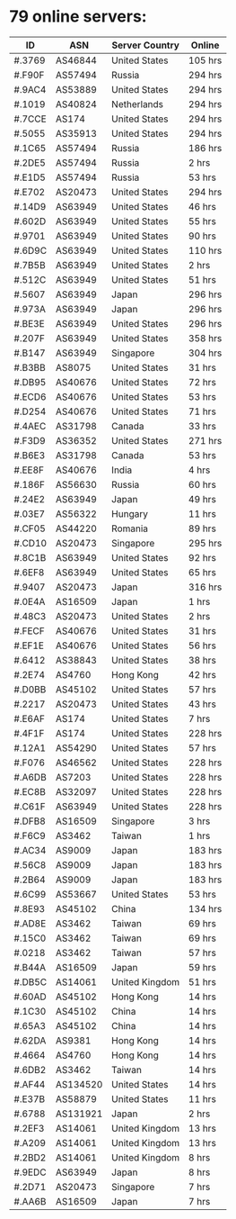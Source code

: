 # 79 online servers:

| ID | ASN | Server Country | Online |
| ------ | ------ | ------ | ------ |
| #.3769 | AS46844 | United States | 105 hrs |
| #.F90F | AS57494 | Russia | 294 hrs |
| #.9AC4 | AS53889 | United States | 294 hrs |
| #.1019 | AS40824 | Netherlands | 294 hrs |
| #.7CCE | AS174 | United States | 294 hrs |
| #.5055 | AS35913 | United States | 294 hrs |
| #.1C65 | AS57494 | Russia | 186 hrs |
| #.2DE5 | AS57494 | Russia | 2 hrs |
| #.E1D5 | AS57494 | Russia | 53 hrs |
| #.E702 | AS20473 | United States | 294 hrs |
| #.14D9 | AS63949 | United States | 46 hrs |
| #.602D | AS63949 | United States | 55 hrs |
| #.9701 | AS63949 | United States | 90 hrs |
| #.6D9C | AS63949 | United States | 110 hrs |
| #.7B5B | AS63949 | United States | 2 hrs |
| #.512C | AS63949 | United States | 51 hrs |
| #.5607 | AS63949 | Japan | 296 hrs |
| #.973A | AS63949 | Japan | 296 hrs |
| #.BE3E | AS63949 | United States | 296 hrs |
| #.207F | AS63949 | United States | 358 hrs |
| #.B147 | AS63949 | Singapore | 304 hrs |
| #.B3BB | AS8075 | United States | 31 hrs |
| #.DB95 | AS40676 | United States | 72 hrs |
| #.ECD6 | AS40676 | United States | 53 hrs |
| #.D254 | AS40676 | United States | 71 hrs |
| #.4AEC | AS31798 | Canada | 33 hrs |
| #.F3D9 | AS36352 | United States | 271 hrs |
| #.B6E3 | AS31798 | Canada | 53 hrs |
| #.EE8F | AS40676 | India | 4 hrs |
| #.186F | AS56630 | Russia | 60 hrs |
| #.24E2 | AS63949 | Japan | 49 hrs |
| #.03E7 | AS56322 | Hungary | 11 hrs |
| #.CF05 | AS44220 | Romania | 89 hrs |
| #.CD10 | AS20473 | Singapore | 295 hrs |
| #.8C1B | AS63949 | United States | 92 hrs |
| #.6EF8 | AS63949 | United States | 65 hrs |
| #.9407 | AS20473 | Japan | 316 hrs |
| #.0E4A | AS16509 | Japan | 1 hrs |
| #.48C3 | AS20473 | United States | 2 hrs |
| #.FECF | AS40676 | United States | 31 hrs |
| #.EF1E | AS40676 | United States | 56 hrs |
| #.6412 | AS38843 | United States | 38 hrs |
| #.2E74 | AS4760 | Hong Kong | 42 hrs |
| #.D0BB | AS45102 | United States | 57 hrs |
| #.2217 | AS20473 | United States | 43 hrs |
| #.E6AF | AS174 | United States | 7 hrs |
| #.4F1F | AS174 | United States | 228 hrs |
| #.12A1 | AS54290 | United States | 57 hrs |
| #.F076 | AS46562 | United States | 228 hrs |
| #.A6DB | AS7203 | United States | 228 hrs |
| #.EC8B | AS32097 | United States | 228 hrs |
| #.C61F | AS63949 | United States | 228 hrs |
| #.DFB8 | AS16509 | Singapore | 3 hrs |
| #.F6C9 | AS3462 | Taiwan | 1 hrs |
| #.AC34 | AS9009 | Japan | 183 hrs |
| #.56C8 | AS9009 | Japan | 183 hrs |
| #.2B64 | AS9009 | Japan | 183 hrs |
| #.6C99 | AS53667 | United States | 53 hrs |
| #.8E93 | AS45102 | China | 134 hrs |
| #.AD8E | AS3462 | Taiwan | 69 hrs |
| #.15C0 | AS3462 | Taiwan | 69 hrs |
| #.0218 | AS3462 | Taiwan | 57 hrs |
| #.B44A | AS16509 | Japan | 59 hrs |
| #.DB5C | AS14061 | United Kingdom | 51 hrs |
| #.60AD | AS45102 | Hong Kong | 14 hrs |
| #.1C30 | AS45102 | China | 14 hrs |
| #.65A3 | AS45102 | China | 14 hrs |
| #.62DA | AS9381 | Hong Kong | 14 hrs |
| #.4664 | AS4760 | Hong Kong | 14 hrs |
| #.6DB2 | AS3462 | Taiwan | 14 hrs |
| #.AF44 | AS134520 | United States | 14 hrs |
| #.E37B | AS58879 | United States | 11 hrs |
| #.6788 | AS131921 | Japan | 2 hrs |
| #.2EF3 | AS14061 | United Kingdom | 13 hrs |
| #.A209 | AS14061 | United Kingdom | 13 hrs |
| #.2BD2 | AS14061 | United Kingdom | 8 hrs |
| #.9EDC | AS63949 | Japan | 8 hrs |
| #.2D71 | AS20473 | Singapore | 7 hrs |
| #.AA6B | AS16509 | Japan | 7 hrs |

